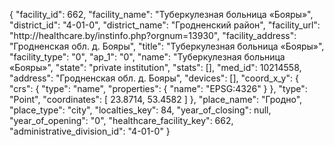 {
    "facility_id": 662,
    "facility_name": "Туберкулезная больница «Бояры»",
    "district_id": "4-01-0",
    "district_name": "Гродненский район",
    "facility_url": "http:\/\/healthcare.by\/instinfo.php?orgnum=13930",
    "facility_address": "Гродненская обл. д. Бояры",
    "title": "Туберкулезная больница «Бояры»",
    "facility_type": "0",
    "ap_1": "0",
    "name": "Туберкулезная больница «Бояры»",
    "state": "private institution",
    "stats": [],
    "med_id": 10214558,
    "address": "Гродненская обл. д. Бояры",
    "devices": [],
    "coord_x_y": {
        "crs": {
            "type": "name",
            "properties": {
                "name": "EPSG:4326"
            }
        },
        "type": "Point",
        "coordinates": [
            23.8714,
            53.4582
        ]
    },
    "place_name": "Гродно",
    "place_type": "city",
    "localties_key": 84,
    "year_of_closing": null,
    "year_of_opening": "0",
    "healthcare_facility_key": 662,
    "administrative_division_id": "4-01-0"
}